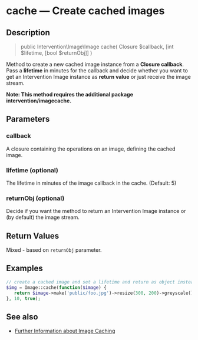 # cache — Create cached images

## Description

> public Intervention\Image\Image cache( Closure $callback, [int $lifetime, [bool $returnObj]] )

Method to create a new cached image instance from a **Closure callback**. Pass a **lifetime** in minutes for the callback and decide whether you want to get an Intervention Image instance as **return value** or just receive the image stream.

**Note: This method requires the additional package intervention/imagecache.**

## Parameters

### callback
A closure containing the operations on an image, defining the cached image.

### lifetime (optional)
The lifetime in minutes of the image callback in the cache. (Default: 5)

### returnObj (optional)
Decide if you want the method to return an Intervention Image instance or (by default) the image stream.

## Return Values
Mixed - based on ```returnObj``` parameter.

## Examples

```php
// create a cached image and set a lifetime and return as object instead of string
$img = Image::cache(function($image) {
   return $image->make('public/foo.jpg')->resize(300, 200)->greyscale();
}, 10, true);
```


## See also
- [Further Information about Image Caching](/usage/cache)